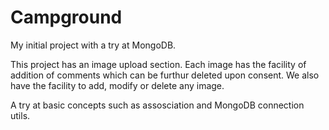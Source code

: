 # Campground

My initial project with a try at MongoDB.

This project has an image upload section. Each image has the facility of addition of comments which can be furthur deleted upon consent. We also have the facility to add, modify or delete any image. 

A try at basic concepts such as assosciation and MongoDB connection utils.
